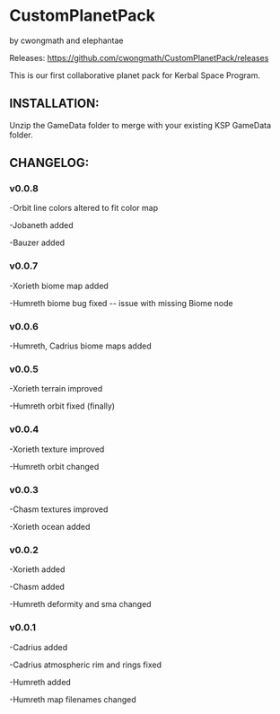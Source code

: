 # CustomPlanetPack
by cwongmath and elephantae

Releases: https://github.com/cwongmath/CustomPlanetPack/releases

This is our first collaborative planet pack for Kerbal Space Program.

## INSTALLATION:

Unzip the GameData folder to merge with your existing KSP GameData folder.

## CHANGELOG:

### v0.0.8

-Orbit line colors altered to fit color map

-Jobaneth added

-Bauzer added

### v0.0.7

-Xorieth biome map added

-Humreth biome bug fixed -- issue with missing Biome node

### v0.0.6

-Humreth, Cadrius biome maps added

### v0.0.5

-Xorieth terrain improved

-Humreth orbit fixed (finally)

### v0.0.4

-Xorieth texture improved

-Humreth orbit changed

### v0.0.3

-Chasm textures improved

-Xorieth ocean added

### v0.0.2

-Xorieth added

-Chasm added

-Humreth deformity and sma changed

### v0.0.1

-Cadrius added

-Cadrius atmospheric rim and rings fixed

-Humreth added

-Humreth map filenames changed
